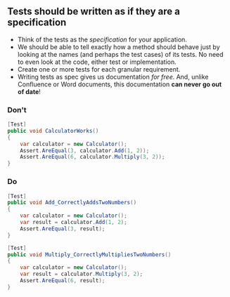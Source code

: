 ## Tests should be written as if they are a specification

- Think of the tests as the _specification_ for your application.
- We should be able to tell exactly how a method should behave just by looking at the names (and perhaps the test cases) of its tests. No need to even look at the code, either test or implementation.
- Create one or more tests for each granular requirement.
- Writing tests as spec gives us documentation _for free_. And, unlike Confluence or Word documents, this documentation **can never go out of date**!

### Don't

```c#
[Test]
public void CalculatorWorks()
{
    var calculator = new Calculator();
    Assert.AreEqual(3, calculator.Add(1, 2));
    Assert.AreEqual(6, calculator.Multiply(3, 2));
}
```

### Do

```c#
[Test]
public void Add_CorrectlyAddsTwoNumbers()
{
    var calculator = new Calculator();
    var result = calculator.Add(1, 2);
    Assert.AreEqual(3, result);
}

[Test]
public void Multiply_CorrectlyMultipliesTwoNumbers()
{
    var calculator = new Calculator();
    var result = calculator.Multiply(3, 2);
    Assert.AreEqual(6, result);
}
```